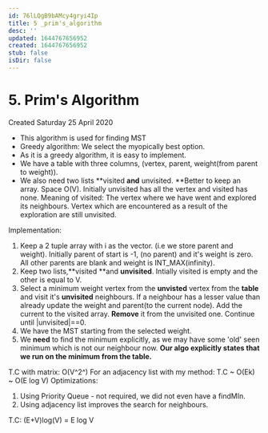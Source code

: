 ```yaml
---
id: 76lLQgB9bAMcy4gryi4Ip
title: 5 _prim's_algorithm
desc: ''
updated: 1644767656952
created: 1644767656952
stub: false
isDir: false
---
```

# 5. Prim's Algorithm
Created Saturday 25 April 2020


* This algorithm is used for finding MST
* Greedy algorithm: We select the myopically best option.
* As it is a greedy algorithm, it is easy to implement.
* We have a table with three columns, (vertex, parent, weight(from parent to weight)).
* We also need two lists **visited **and** unvisited. **Better to keep an array. Space O(V). Initially unvisited has all the vertex and visited has none. Meaning of visited: The vertex where we have went and explored its neighbours. Vertex which are encountered as a result of the exploration are still unvisited.


Implementation:

1. Keep a 2 tuple array with i as the vector. (i.e we store parent and weight). Initially parent of start is -1, (no parent) and it's weight is zero. All other parents are blank and weight is INT_MAX(infinity).
2. Keep two lists,**visited **and **unvisited**. Intially visited is empty and the other is equal to V.
3. Select a minimum weight vertex from the **unvisted** vertex from the **table** and visit it's **unvisited** neighbours. If a neighbour has a lesser value than already update the weight and parent(to the current node). Add the current to the visited array. **Remove** it from the unvisited one. Continue until |unvisited|==0.
4. We have the MST starting from the selected weight. 
5. We **need** to find the minimum explicitly, as we may have some 'old' seen minimum which is not our neighbour now. **Our algo explicitly states that we run on the minimum from the table.**


T.C with matrix: O(V^2^)
For an adjacency list with my method: T.C ~ O(Ek) ~ O(E log V)
Optimizations:

1. Using Priority Queue - not required, we did not even have a findMIn.
2. Using adjacency list improves the search for neighbours.


T.C: (E+V)log(V) = E log V 

